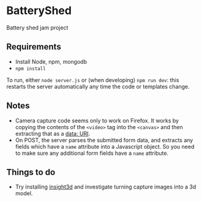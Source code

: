 # BatteryShed

Battery shed jam project

## Requirements

* Install Node, npm, mongodb
* `npm install`

To run, either `node server.js` or (when developing) `npm run dev`: this restarts the server automatically any time the code or templates change.

## Notes

* Camera capture code seems only to work on Firefox. It works by copying the contents of the `<video>` tag into the `<canvas>` and then extracting that as a [data: URI](https://css-tricks.com/data-uris/).
* On POST, the server parses the submitted form data, and extracts any fields which have a `name` attribute into a Javascript object. So you need to make sure any additional form fields have a `name` attribute.

## Things to do

* Try installing [insight3d](https://github.com/lukasmach/insight3d/blob/master/README.txt) and investigate turning capture images into a 3d model.
